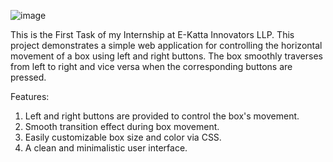 ![image](https://github.com/athrv1exe/Box-Direction-Control/assets/91598258/b484a708-78bb-498a-a291-486136069582)


This is the First Task of my Internship at E-Katta Innovators LLP. This project demonstrates a simple web application for controlling the horizontal movement of a box using left and right buttons. The box smoothly traverses from left to right and vice versa when the corresponding buttons are pressed.

Features:
1. Left and right buttons are provided to control the box's movement.
2. Smooth transition effect during box movement.
3. Easily customizable box size and color via CSS.
4. A clean and minimalistic user interface.
